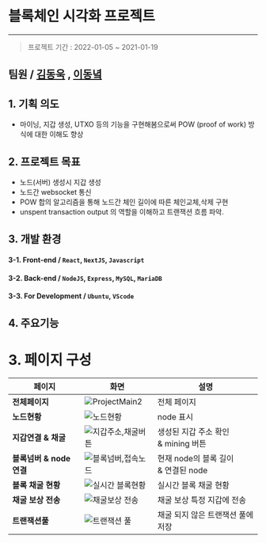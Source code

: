 # 블록체인 시각화 프로젝트
---
> 프로젝트 기간 : 2022-01-05 ~ 2021-01-19

## 팀원 / [김동욱](https://github.com/pier101) , [이동녘](https://github.com/dongnycklee)
 
## 1. 기획 의도
 - 마이닝, 지갑 생성, UTXO 등의 기능을 구현해봄으로써 POW (proof of work) 방식에 대한 이해도 향상

## 2. 프로젝트 목표
 - 노드(서버) 생성시 지갑 생성
 - 노드간 websocket 통신
 - POW 합의 알고리즘을 통해 노드간 체인 길이에 따른 체인교체,삭제 구현
 - unspent transaction output 의 역할을 이해하고 트랜잭션 흐름 파악.

## 3. 개발 환경
  #### 3-1. Front-end / `React`, `NextJS`, `Javascript`
  #### 3-2. Back-end / `NodeJS`, `Express`, `MySQL`, `MariaDB`
  #### 3-3. For Development / `Ubuntu`, `VScode`


## 4. 주요기능
# 3. 페이지 구성
| 페이지 | 화면 | 설명 |
| --- | --- | --- |
| **전체페이지** | ![ProjectMain2](https://user-images.githubusercontent.com/85658044/167235863-14d5a000-e8ad-4271-b38a-b03eda416bc7.png) | 전체 페이지 |
| **노드현황** | ![노드현황](https://user-images.githubusercontent.com/85658044/167235913-5b4f903a-c683-4115-94fd-10e3a394dbdf.png) | node 표시 |
| **지갑연결 & 채굴** | ![지갑주소,채굴버튼](https://user-images.githubusercontent.com/85658044/167235953-f4a71703-27e9-4761-8761-f46d091640cd.png) | 생성된 지갑 주소 확인 <br/> & mining 버튼 |
| **블록넘버 & node 연결** | ![블록넘버,접속노드](https://user-images.githubusercontent.com/85658044/167235936-7233a774-e4e3-4b89-9533-d54bbcfbfec1.png) | 현재 node의 블록 길이 <br/> & 연결된 node |
| **블록 채굴 현황** |![실시간 블록현황](https://user-images.githubusercontent.com/85658044/167235944-0a92a0ff-e525-4498-b97e-9b1711fa7e7c.png) |실시간 블록 채굴 현황
| **채굴 보상 전송** | ![채굴보상 전송](https://user-images.githubusercontent.com/85658044/167236175-810f9c8e-5c5f-43f2-8945-cb324d6fb11c.png) | 채굴 보상 특정 지갑에 전송 |
| **트랜잭션풀** | ![트랜잭션 풀](https://user-images.githubusercontent.com/85658044/167235959-4aaa369d-daa1-48fb-9096-362916b90af9.png) | 채굴 되지 않은 트랜잭션 풀에 저장 |
